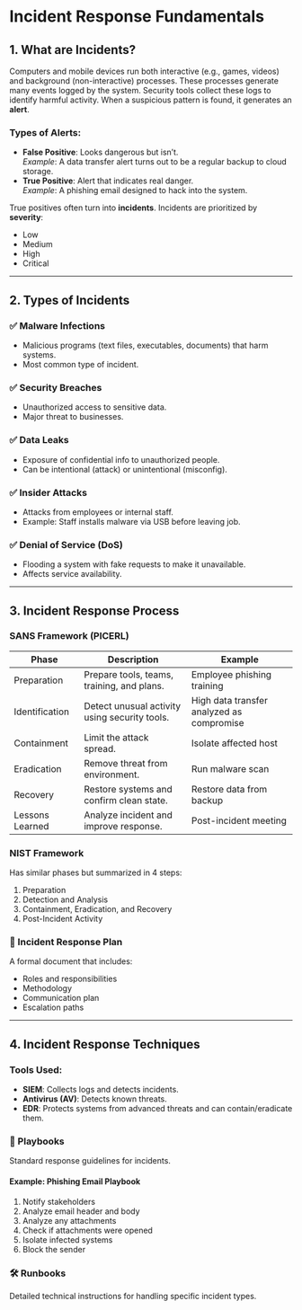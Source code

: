 # Incident Response Fundamentals

## 1. What are Incidents?

Computers and mobile devices run both interactive (e.g., games, videos) and background (non-interactive) processes. These processes generate many events logged by the system. Security tools collect these logs to identify harmful activity. When a suspicious pattern is found, it generates an **alert**.

### Types of Alerts:
- **False Positive**: Looks dangerous but isn’t.  
  *Example*: A data transfer alert turns out to be a regular backup to cloud storage.
- **True Positive**: Alert that indicates real danger.  
  *Example*: A phishing email designed to hack into the system.

True positives often turn into **incidents**. Incidents are prioritized by **severity**:
- Low
- Medium
- High
- Critical

---

## 2. Types of Incidents

### ✅ Malware Infections
- Malicious programs (text files, executables, documents) that harm systems.
- Most common type of incident.

### ✅ Security Breaches
- Unauthorized access to sensitive data.
- Major threat to businesses.

### ✅ Data Leaks
- Exposure of confidential info to unauthorized people.
- Can be intentional (attack) or unintentional (misconfig).

### ✅ Insider Attacks
- Attacks from employees or internal staff.
- Example: Staff installs malware via USB before leaving job.

### ✅ Denial of Service (DoS)
- Flooding a system with fake requests to make it unavailable.
- Affects service availability.

---

## 3. Incident Response Process

### SANS Framework (PICERL)

| Phase         | Description                                                                 | Example |
|---------------|-----------------------------------------------------------------------------|---------|
| Preparation   | Prepare tools, teams, training, and plans.                                  | Employee phishing training |
| Identification| Detect unusual activity using security tools.                               | High data transfer analyzed as compromise |
| Containment   | Limit the attack spread.                                                    | Isolate affected host |
| Eradication   | Remove threat from environment.                                              | Run malware scan |
| Recovery      | Restore systems and confirm clean state.                                    | Restore data from backup |
| Lessons Learned| Analyze incident and improve response.                                      | Post-incident meeting |

### NIST Framework
Has similar phases but summarized in 4 steps:
1. Preparation
2. Detection and Analysis
3. Containment, Eradication, and Recovery
4. Post-Incident Activity

### 📄 Incident Response Plan
A formal document that includes:
- Roles and responsibilities
- Methodology
- Communication plan
- Escalation paths

---

## 4. Incident Response Techniques

### Tools Used:
- **SIEM**: Collects logs and detects incidents.
- **Antivirus (AV)**: Detects known threats.
- **EDR**: Protects systems from advanced threats and can contain/eradicate them.

### 📘 Playbooks
Standard response guidelines for incidents.

#### Example: Phishing Email Playbook
1. Notify stakeholders
2. Analyze email header and body
3. Analyze any attachments
4. Check if attachments were opened
5. Isolate infected systems
6. Block the sender

### 🛠️ Runbooks
Detailed technical instructions for handling specific incident types.

